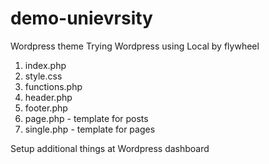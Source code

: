 # demo-unievrsity

Wordpress theme
Trying Wordpress using Local by flywheel

1. index.php
2. style.css
3. functions.php
4. header.php
5. footer.php
6. page.php - template for posts
7. single.php - template for pages

Setup additional things at Wordpress dashboard
